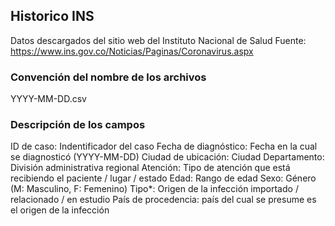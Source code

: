 ## Historico INS

Datos descargados del sitio web del Instituto Nacional de Salud
Fuente: https://www.ins.gov.co/Noticias/Paginas/Coronavirus.aspx

### Convención del nombre de los archivos

YYYY-MM-DD.csv

### Descripción de los campos

ID de caso: Indentificador del caso
Fecha de diagnóstico: Fecha en la cual se diagnosticó (YYYY-MM-DD)
Ciudad de ubicación: Ciudad
Departamento: División administrativa regional
Atención: Tipo de atención que está recibiendo el paciente / lugar / estado
Edad: Rango de edad
Sexo: Género (M: Masculino, F: Femenino)
Tipo*: Origen de la infección importado / relacionado / en estudio
País de procedencia: país del cual se presume es el origen de la infección